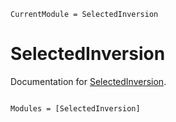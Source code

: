 ```@meta
CurrentModule = SelectedInversion
```

# SelectedInversion

Documentation for [SelectedInversion](https://github.com/timweiland/SelectedInversion.jl).

```@index
```

```@autodocs
Modules = [SelectedInversion]
```

